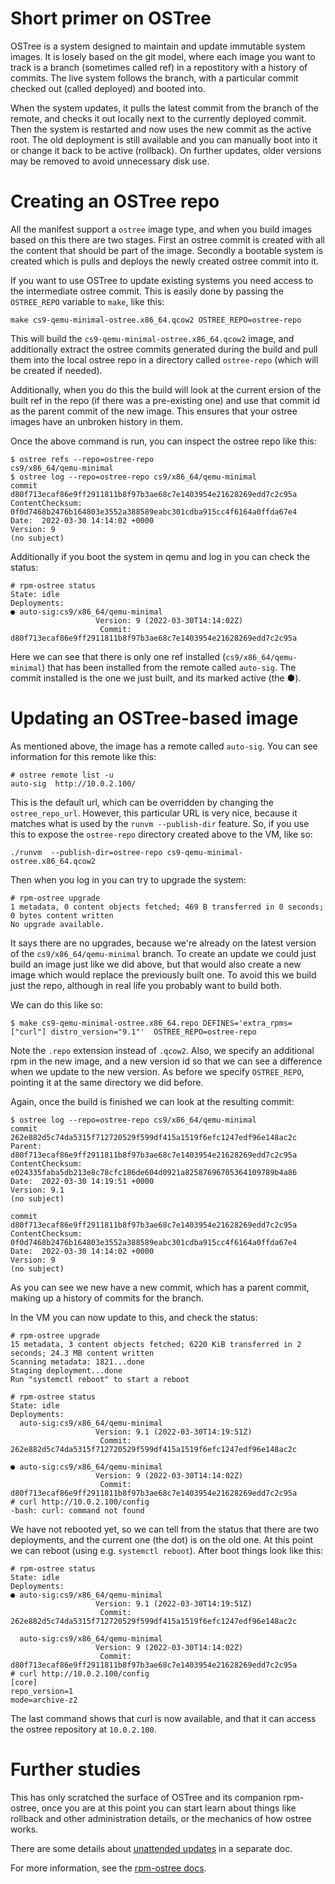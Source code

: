 # Short primer on OSTree

OSTree is a system designed to maintain and update immutable system
images. It is losely based on the git model, where each image you want
to track is a branch (sometimes called ref) in a repostitory with a
history of commits. The live system follows the branch, with a particular
commit checked out (called deployed) and booted into.

When the system updates, it pulls the latest commit from the branch of
the remote, and checks it out locally next to the currently deployed
commit. Then the system is restarted and now uses the new commit as
the active root. The old deployment is still available and you can
manually boot into it or change it back to be active (rollback). On
further updates, older versions may be removed to avoid unnecessary
disk use.

# Creating an OSTree repo

All the manifest support a `ostree` image type, and when you build
images based on this there are two stages. First an ostree commit is
created with all the content that should be part of the
image. Secondly a bootable system is created which is pulls and
deploys the newly created ostree commit into it.

If you want to use OSTree to update existing systems you need access
to the intermediate ostree commit. This is easily done by passing
the `OSTREE_REPO` variable to `make`, like this:

```
make cs9-qemu-minimal-ostree.x86_64.qcow2 OSTREE_REPO=ostree-repo
```

This will build the `cs9-qemu-minimal-ostree.x86_64.qcow2` image, and additionally
extract the ostree commits generated during the build and pull them into
the local ostree repo in a directory called `ostree-repo` (which will be created
if needed).

Additionally, when you do this the build will look at the current ersion of the
built ref in the repo (if there was a pre-existing one) and use that commit id as
the parent commit of the new image. This ensures that your ostree images have
an unbroken history in them.

Once the above command is run, you can inspect the ostree repo like this:

```
$ ostree refs --repo=ostree-repo
cs9/x86_64/qemu-minimal
$ ostree log --repo=ostree-repo cs9/x86_64/qemu-minimal
commit d80f713ecaf86e9ff2911811b8f97b3ae68c7e1403954e21628269edd7c2c95a
ContentChecksum:  0f0d7468b2476b164803e3552a388589eabc301cdba915cc4f6164a0ffda67e4
Date:  2022-03-30 14:14:02 +0000
Version: 9
(no subject)
```

Additionally if you boot the system in qemu and log in you can check the status:

```
# rpm-ostree status
State: idle
Deployments:
● auto-sig:cs9/x86_64/qemu-minimal
                   Version: 9 (2022-03-30T14:14:02Z)
                    Commit: d80f713ecaf86e9ff2911811b8f97b3ae68c7e1403954e21628269edd7c2c95a
```

Here we can see that there is only one ref installed (`cs9/x86_64/qemu-minimal`) that
has been installed from the remote called `auto-sig`. The commit installed is the one we just
built, and its marked active (the ●).

# Updating an OSTree-based image

As mentioned above, the image has a remote called `auto-sig`. You can see information for this
remote like this:

```
# ostree remote list -u
auto-sig  http://10.0.2.100/
```

This is the default url, which can be overridden by changing the `ostree_repo_url`. However, this particular
URL is very nice, because it matches what is used by the `runvm --publish-dir` feature. So, if you use
this to expose the `ostree-repo` directory created above to the VM, like so:

```
./runvm  --publish-dir=ostree-repo cs9-qemu-minimal-ostree.x86_64.qcow2
```

Then when you log in you can try to upgrade the system:

```
# rpm-ostree upgrade
1 metadata, 0 content objects fetched; 469 B transferred in 0 seconds; 0 bytes content written
No upgrade available.
```

It says there are no upgrades, because we're already on the latest version of the `cs9/x86_64/qemu-minimal` branch.
To create an update we could just build an image just like we did above, but that would also create a new image
which would replace the previously built one. To avoid this we build just the repo, although in real life you
probably want to build both.

We can do this like so:

```
$ make cs9-qemu-minimal-ostree.x86_64.repo DEFINES='extra_rpms=["curl"] distro_version="9.1"'  OSTREE_REPO=ostree-repo
```

Note the `.repo` extension instead of `.qcow2`. Also, we specify an additional rpm in the new image, and a new version id
so that we can see a difference when we update to the new version. As before we specify `OSTREE_REPO`, pointing it
at the same directory we did before.

Again, once the build is finished we can look at the resulting commit:

```
$ ostree log --repo=ostree-repo cs9/x86_64/qemu-minimal
commit 262e882d5c74da5315f712720529f599df415a1519f6efc1247edf96e148ac2c
Parent:  d80f713ecaf86e9ff2911811b8f97b3ae68c7e1403954e21628269edd7c2c95a
ContentChecksum:  e024335faba5db213e8c78cfc186de604d0921a82587696705364109789b4a86
Date:  2022-03-30 14:19:51 +0000
Version: 9.1
(no subject)

commit d80f713ecaf86e9ff2911811b8f97b3ae68c7e1403954e21628269edd7c2c95a
ContentChecksum:  0f0d7468b2476b164803e3552a388589eabc301cdba915cc4f6164a0ffda67e4
Date:  2022-03-30 14:14:02 +0000
Version: 9
(no subject)
```

As you can see we new have a new commit, which has a parent commit, making up a history of commits
for the branch.

In the VM you can now update to this, and check the status:

```
# rpm-ostree upgrade
15 metadata, 3 content objects fetched; 6220 KiB transferred in 2 seconds; 24.3 MB content written
Scanning metadata: 1821...done
Staging deployment...done
Run "systemctl reboot" to start a reboot

# rpm-ostree status
State: idle
Deployments:
  auto-sig:cs9/x86_64/qemu-minimal
                   Version: 9.1 (2022-03-30T14:19:51Z)
                    Commit: 262e882d5c74da5315f712720529f599df415a1519f6efc1247edf96e148ac2c

● auto-sig:cs9/x86_64/qemu-minimal
                   Version: 9 (2022-03-30T14:14:02Z)
                    Commit: d80f713ecaf86e9ff2911811b8f97b3ae68c7e1403954e21628269edd7c2c95a
# curl http://10.0.2.100/config
-bash: curl: command not found
```

We have not rebooted yet, so we can tell from the status that there are two deployments, and the
current one (the dot) is on the old one. At this point we can reboot (using e.g. `systemctl reboot`).
After boot things look like this:

```
# rpm-ostree status
State: idle
Deployments:
● auto-sig:cs9/x86_64/qemu-minimal
                   Version: 9.1 (2022-03-30T14:19:51Z)
                    Commit: 262e882d5c74da5315f712720529f599df415a1519f6efc1247edf96e148ac2c

  auto-sig:cs9/x86_64/qemu-minimal
                   Version: 9 (2022-03-30T14:14:02Z)
                    Commit: d80f713ecaf86e9ff2911811b8f97b3ae68c7e1403954e21628269edd7c2c95a
# curl http://10.0.2.100/config
[core]
repo_version=1
mode=archive-z2
```

The last command shows that curl is now available, and that it can access the ostree repository
at `10.0.2.100`.

# Further studies

This has only scratched the surface of OSTree and its companion rpm-ostree, once you are
at this point you can start learn about things like rollback and other administration details, or
the mechanics of how ostree works.

There are some details about [unattended updates](unattended_updates.md) in a separate doc.

For more information, see the [rpm-ostree docs](https://coreos.github.io/rpm-ostree/).
